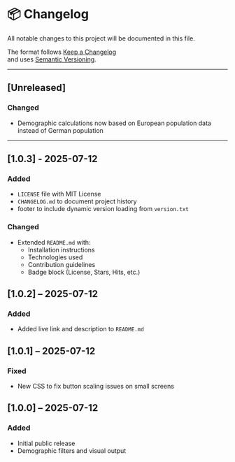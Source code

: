 # 📦 Changelog

All notable changes to this project will be documented in this file.

The format follows [Keep a Changelog](https://keepachangelog.com/en/1.0.0/)  
and uses [Semantic Versioning](https://semver.org/).

---

## [Unreleased]

### Changed
- Demographic calculations now based on European population data instead of German population

---
## [1.0.3] - 2025-07-12
### Added
- `LICENSE` file with MIT License
- `CHANGELOG.md` to document project history
- footer to include dynamic version loading from `version.txt`

### Changed
- Extended `README.md` with:
  - Installation instructions
  - Technologies used
  - Contribution guidelines
  - Badge block (License, Stars, Hits, etc.)

## [1.0.2] – 2025-07-12
### Added
- Added live link and description to `README.md`

## [1.0.1] – 2025-07-12
### Fixed
- New CSS to fix button scaling issues on small screens

## [1.0.0] – 2025-07-12
### Added
- Initial public release
- Demographic filters and visual output
